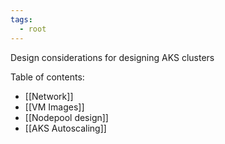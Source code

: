 ```yaml
---
tags:
  - root
---
```


Design considerations for designing AKS clusters

Table of contents:
- [[Network]]
- [[VM Images]]
- [[Nodepool design]]
- [[AKS Autoscaling]]
